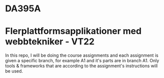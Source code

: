 # DA395A

# Flerplattformsapplikationer med webbtekniker - VT22

In this repo, I will be doing the course assignments and each assignment is given a specific branch,
for example A1 and it's parts are in branch A1. Only tools & frameworks that are according to the assignment's instructions will be used.
